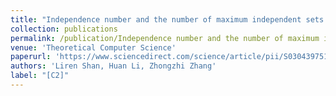 ```yaml
---
title: "Independence number and the number of maximum independent sets in pseudofractal scale-free web and Sierpiński gasket"
collection: publications
permalink: /publication/Independence number and the number of maximum independent sets in pseudofractal scale-free web and Sierpiński gasket
venue: 'Theoretical Computer Science'
paperurl: 'https://www.sciencedirect.com/science/article/pii/S0304397518301191'
authors: 'Liren Shan, Huan Li, Zhongzhi Zhang'
label: "[C2]"
---
```

